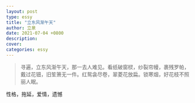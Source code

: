 ```yaml
---
layout: post
type: essy
title: "立东风渐午天"
author: 立泉
date: 2021-07-04 +0800
description: 
cover: 
categories: essy
---
```


> 寻遍，立东风渐午天，那一去人难见。看纸破窗棂，纱裂帘幔，裹残罗帕，戴过花钿，旧笙箫无一件。红鸳衾尽卷，翠菱花放扁。锁寒烟，好花枝不照丽人眠。

性格，拖延，爱情，遗憾
